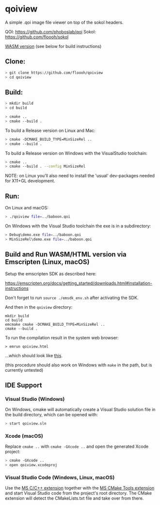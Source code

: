 # qoiview 

A simple .qoi image file viewer on top of the sokol headers.

QOI: https://github.com/phoboslab/qoi
Sokol: https://github.com/floooh/sokol

[WASM version](https://floooh.github.io/qoiview/qoiview.html) (see below for build instructions)

## Clone:

```bash
> git clone https://github.com/floooh/qoiview
> cd qoiview
```

## Build:

```bash
> mkdir build
> cd build

> cmake ..
> cmake --build .
```

To build a Release version on Linux and Mac:

```bash
> cmake -DCMAKE_BUILD_TYPE=MinSizeRel ..
> cmake --build .
```

To build a Release version on Windows with the VisualStudio toolchain:

```bash
> cmake ..
> cmake --build . --config MinSizeRel
```

NOTE: on Linux you'll also need to install the 'usual' dev-packages needed for X11+GL development.

## Run:

On Linux and macOS:
```bash
> ./qoiview file=../baboon.qoi
```

On Windows with the Visual Studio toolchain the exe is in a subdirectory:
```bash
> Debug\demo.exe file=../baboon.qoi
> MinSizeRel\demo.exe file=../baboon.qoi
```

## Build and Run WASM/HTML version via Emscripten (Linux, macOS)

Setup the emscripten SDK as described here:

https://emscripten.org/docs/getting_started/downloads.html#installation-instructions

Don't forget to run ```source ./emsdk_env.sh``` after activating the SDK.

And then in the ```qoiview``` directory:

```
mkdir build
cd build
emcmake cmake -DCMAKE_BUILD_TYPE=MinSizeRel ..
cmake --build .
```

To run the compilation result in the system web browser:

```
> emrun qoiview.html
```

...which should look like [this](https://floooh.github.io/qoiview/qoiview.html).

(this procedure should also work on Windows with ```make``` in the path, but
is currently untested)

## IDE Support

### Visual Studio (Windows)

On Windows, cmake will automatically create a Visual Studio solution file in
the build directory, which can be opened with:

```bash
> start qoiview.sln
```

### Xcode (macOS)

Replace ```cmake ..``` with ```cmake -GXcode ..``` and open the generated
Xcode project:

```bash
> cmake -GXcode ..
> open qoiview.xcodeproj
```

### Visual Studio Code (Windows, Linux, macOS)

Use the [MS C/C++ extension](https://marketplace.visualstudio.com/items?itemName=ms-vscode.cpptools)
together with the [MS CMake Tools extension](https://marketplace.visualstudio.com/items?itemName=ms-vscode.cmake-tools)
and start Visual Studio code from the project's root directory. The CMake
extension will detect the CMakeLists.txt file and take over from there.
